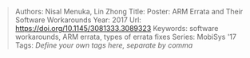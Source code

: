 > Authors: Nisal Menuka, Lin Zhong
> Title: Poster: ARM Errata and Their Software Workarounds
> Year: 2017
> Url: https://doi.org/10.1145/3081333.3089323
> Keywords: software workarounds, ARM errata, types of errata fixes
> Series: MobiSys '17
> Tags: *Define your own tags here, separate by comma*